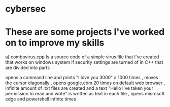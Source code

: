 # cybersec
# These are some projects I've worked on to improve my skills 
 
a) combovirus.cpp 
Is a source code of a simple virus file that I've created that works on windows system if security settings are turned of in C++ that are divided into parts 

   opens a command line and prints "I love you 3000" a 1000 times ,
   moves the cursor diagonally ,
   opens google.com 20 times on default web browser ,
   infinite amount of .txt files are created and a text "Hello I've taken your permission to read and write" is written as text in each file ,
   opens microsoft edge and powershell infinte times 

